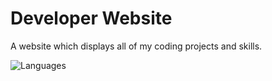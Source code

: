 # Developer Website
A website which displays all of my coding projects and skills.

![Languages](https://skillicons.dev/icons?i=html,css,tailwind,js)
